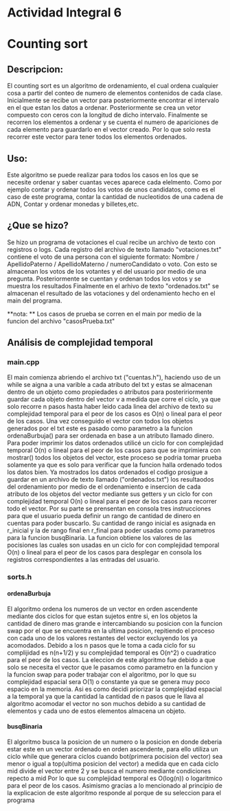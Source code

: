 # Actividad Integral 6

# Counting sort

## Descripcion:
El counting sort es un algoritmo de ordenamiento, el cual ordena cualquier cosa a partir del conteo de numero de elementos contenidos de cada clase.
Inicialmente se recibe un vector para posteriormente encontrar el intervalo en el que estan los datos a ordenar. Posteriormente se crea un vetor compuesto con ceros con la longitud de dicho intervalo. Finalmente se recorren los elementos a ordenar y se cuenta el numero de apariciones de cada elemento para guardarlo en el vector creado. Por lo que solo resta recorrer este vector para tener todos los elementos ordenados.

## Uso:
Este algoritmo se puede realizar para todos los casos en los que se necesite ordenar y saber cuantas veces aparece cada elelmento. Como por ejemplo contar y ordenar todos los votos de unos candidatos, como es el caso de este programa, contar la cantidad de nucleotidos de una cadena de ADN, Contar y ordenar monedas y billetes,etc.

## ¿Que se hizo?
Se hizo un programa de votaciones el cual recibe un archivo de texto con registros o logs.
Cada registro del archivo de texto llamado "votaciones.txt" contiene el voto de una persona con el siguiente formato:
Nombre / ApellidoPaterno / ApellidoMaterno / numeroCandidato o voto.
Con esto se almacenan los votos de los votantes y el del usuario por medio de una pregunta. Posteriormente se cuentan y ordenan todos los votos y se muestra los resultados
Finalmente en el arhivo de texto "ordenados.txt" se almacenan el resultado de las votaciones y del ordenamiento hecho en el main del programa.

**nota: ** Los casos de prueba se corren en el main por medio de la funcion del archivo "casosPrueba.txt"

## Análisis de complejidad temporal

### main.cpp
El main comienza abriendo el archivo txt ("cuentas.h"), haciendo uso de un while se aigna a una varible a cada atributo del txt y estas se almacenan dentro de un objeto como propiedades o atributos para posteririormente
guardar cada objeto dentro del vector v a medida que corre el ciclo, ya que solo recorre n pasos hasta haber leido cada linea del archivo de texto
su complejidad temporal para el peor de los casos es O(n) o lineal para el peor de los casos.
Una vez conseguido el vector con todos los objetos generados por el txt este es pasado como parametro a la funcion ordenaBurbuja() para ser ordenada en base a un atributo llamado dinero.
Para poder imprimir los datos ordenados utilicé un ciclo for con complejidad temporal O(n) o lineal para el peor de los casos para que se imprimiera con mostrar() todos los objetos del vector, este proceso se podria tomar prueba solamente ya que es solo para verificar que la funcion halla ordenado todos los datos bien.
Ya mostrados los datos ordenados el codigo prosigue a guardar en un archivo de texto llamado ("ordenados.txt") los resultaodos del ordenamiento por medio de el ordenamiento e insercion de cada atributo
de los objetos del vector mediante sus getters y un ciclo for con complejidad temporal O(n) o lineal para el peor de los casos para recorrer todo el vector.
Por su parte se prensentan en consola tres instrucciones para que el usuario pueda definir un rango de cantidad de dinero en cuentas para poder buscarlo.
Su cantidad de rango inicial es asignada en r_inicial y la de rango final en r_final para poder usadas como parametros para la funcion busqBinaria. La funcion obtiene los valores de las pocisiones
las cuales son usadas en un ciclo for con complejidad temporal O(n) o lineal para el peor de los casos para desplegar en consola los registros correspondientes a las entradas del usuario.

### sorts.h
#### ordenaBurbuja
El algoritmo ordena los numeros de un vector en orden ascendente mediante dos ciclos for que estan sujetos entre si, en los objetos la cantidad de dinero mas grande e intercambiando su posicion con la funcion swap
por el que se encuentra en la ultima posicion, repitiendo el proceso con cada uno de los valores restantes del vector excluyendo los ya acomodados.
Debido a los n pasos que le toma a cada ciclo for su complijidad es n(n+1/2) y su complejidad temporal es O(n^2) o cuadratico para el peor de los casos.
La eleccion de este algoritmo fue debido a que solo se necesita el vector que le pasamos como parametro en la funcion y la funcion swap para poder trabajar con el algoritmo,
por lo que su complejidad espacial sera O(1) o constante ya que se genera muy poco espacio en la memoria. Asi es como decidi priorizar la complejidad espacial a la temporal ya que la cantidad
la cantidad de n pasos que le llava al algoritmo acomodar el vector no son muchos debido a su cantidad de elementos y cada uno de estos elementos almacena un objeto.

#### busqBinaria
El algoritmo busca la posicion de un numero o la posicion en donde deberia estar este en un vector ordenado en orden ascendente, para ello utiliza un ciclo while que generara ciclos cuando
bot(primera pocision del vector) sea menor o igual a top(ultima posicion del vector) a medida que en cada ciclo mid divide el vector entre 2 y se busca el numero mediante condiciones repecto a mid
Por lo que su complejidad temporal es O(log(n)) o logaritmico para el peor de los casos. Asimismo gracias a lo mencionado al principio de la explicacion de este algoritmo responde al porque de su
seleccion para el programa

